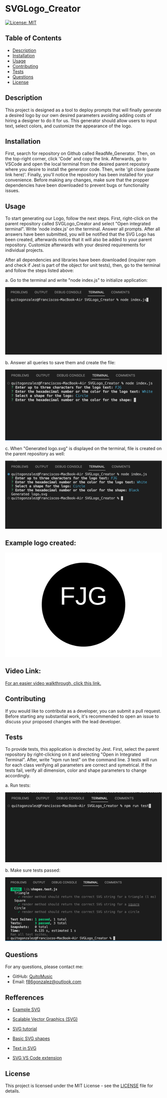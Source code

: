 # SVGLogo_Creator

[![License: MIT](https://img.shields.io/badge/License-MIT-brightgreen.svg)](https://opensource.org/licenses/MIT)

## Table of Contents
- [Description](#description)
- [Installation](#installation)
- [Usage](#usage)
- [Contributing](#contributing)
- [Tests](#tests)
- [Questions](#questions)
- [License](#license)

## Description

This project is designed as a tool to deploy prompts that will finally generate a desired logo by our own desired parameters avoiding adding costs of  hiring a designer to do it for us. This generator should allow users to input text, select colors, and customize the appearance of the logo.

## Installation

First, search for repository on Github called ReadMe_Generator. Then, on the top-right corner, click 'Code' and copy the link. Afterwards, go to VSCode and open the local terminal from the desired parent repostory where you desire to install the generator code. Then, write 'git clone (paste link here)'. Finally, you'll notice the repository has been installed for your convenience. Before making any changes, make sure that the propper dependencies have been downloaded to prevent bugs or functionality issues. 

## Usage

To start generating our Logo, follow the next steps. First, right-click on the parent repository called SVGLogo_Creator and select "Open integrated terminal". Write 'node index.js' on the terminal. Answer all prompts. After all answers have been submitted, you will be notified that the SVG Logo has been created, afterwards notice that it  will also be added to your parent repository. Customize afterwards with your desired requirements for individual projects.

After all dependencies and libraries have been downloaded (inquirer npm and check if Jest is part of the object for unit tests), then, go to the terminal and follow the steps listed above:

a. Go to the terminal and write "node index.js" to initialize application:

![](./images/Node%20index.js.png)

b. Answer all queries to save them and create the file:

![](./images/Answer%20all%20Prompts.png)

c. When "Generated logo.svg" is displayed on the terminal, file is created on the parent repository as well:

![](./images/SVGLOGOGEN.png)<br>

## Example logo created:
![](./images/Examplelogo.svg)


## Video Link:<br>
[For an easier video walkthrough, click this link.](https://app.screencastify.com/manage/videos/37kGKnvtvLRPVvzQkplI)

## Contributing

If you would like to contribute as a developer, you can submit a pull request. Before starting any substantial work, it's recommended to open an issue to discuss your proposed changes with the lead developer.

## Tests

To provide tests, this application is directed by Jest. First, select the parent repository  by right-clicking  on it and selecting "Open in Integrated Terminal". After, write "npm run test" on the command line. 3 tests will run for each class verifying all parameters are correct and symetrical. If the tests fail, verify all dimension, color and shape parameters to change accordingly.

a. Run tests:

![](./images/Run%20test.png)

b. Make sure tests passed:

![](./images/Tests%20passed.png)

## Questions

For any questions, please contact me:

- GitHub: [QuitoMusic](https://github.com/QuitoMusic)
- Email: f86gonzalez@outlook.com

## Refferences

* [Example SVG](https://static.fullstack-bootcamp.com/fullstack-ground/module-10/circle.svg)

* [Scalable Vector Graphics (SVG)](https://en.wikipedia.org/wiki/Scalable_Vector_Graphics)

* [SVG tutorial](https://developer.mozilla.org/en-US/docs/Web/SVG/Tutorial)

* [Basic SVG shapes](https://developer.mozilla.org/en-US/docs/Web/SVG/Tutorial/Basic_Shapes)

* [Text in SVG](https://developer.mozilla.org/en-US/docs/Web/SVG/Tutorial/Texts)

* [SVG VS Code extension](https://marketplace.visualstudio.com/items?itemName=jock.svg)

## License

This project is licensed under the MIT License - see the [LICENSE](LICENSE) file for details.
